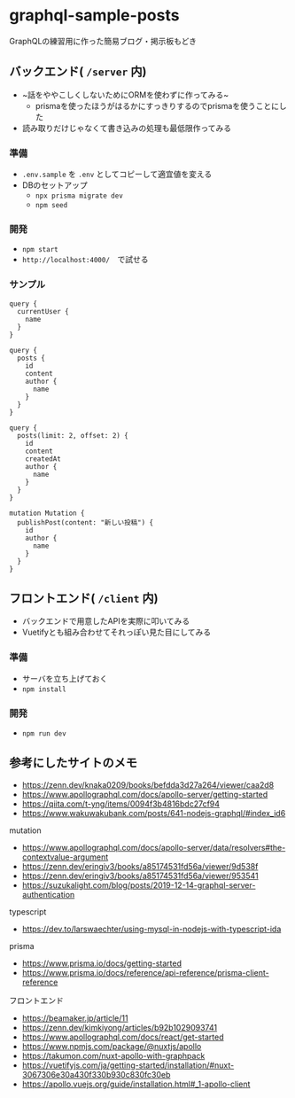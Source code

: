 # graphql-sample-posts

GraphQLの練習用に作った簡易ブログ・掲示板もどき


## バックエンド( `/server` 内)

* ~話をややこしくしないためにORMを使わずに作ってみる~
    * prismaを使ったほうがはるかにすっきりするのでprismaを使うことにした
* 読み取りだけじゃなくて書き込みの処理も最低限作ってみる

### 準備

* `.env.sample` を `.env` としてコピーして適宜値を変える
* DBのセットアップ
    * `npx prisma migrate dev`
    * `npm seed`

### 開発

* `npm start`
* `http://localhost:4000/`　で試せる

### サンプル

```
query {
  currentUser {
    name
  }
}

query {
  posts {
    id
    content
    author {
      name
    }
  }
}

query {
  posts(limit: 2, offset: 2) {
    id
    content
    createdAt
    author {
      name
    }
  }
}

mutation Mutation {
  publishPost(content: "新しい投稿") {
    id
    author {
      name
    }
  }
}
```

## フロントエンド( `/client` 内)

* バックエンドで用意したAPIを実際に叩いてみる
* Vuetifyとも組み合わせてそれっぽい見た目にしてみる

### 準備

* サーバを立ち上げておく
* `npm install`

### 開発

* `npm run dev`

## 参考にしたサイトのメモ

* https://zenn.dev/knaka0209/books/befdda3d27a264/viewer/caa2d8
* https://www.apollographql.com/docs/apollo-server/getting-started
* https://qiita.com/t-yng/items/0094f3b4816bdc27cf94
* https://www.wakuwakubank.com/posts/641-nodejs-graphql/#index_id6

mutation

* https://www.apollographql.com/docs/apollo-server/data/resolvers#the-contextvalue-argument
* https://zenn.dev/eringiv3/books/a85174531fd56a/viewer/9d538f
* https://zenn.dev/eringiv3/books/a85174531fd56a/viewer/953541
* https://suzukalight.com/blog/posts/2019-12-14-graphql-server-authentication

typescript

* https://dev.to/larswaechter/using-mysql-in-nodejs-with-typescript-ida

prisma

* https://www.prisma.io/docs/getting-started
* https://www.prisma.io/docs/reference/api-reference/prisma-client-reference

フロントエンド

* https://beamaker.jp/article/11
* https://zenn.dev/kimkiyong/articles/b92b1029093741
* https://www.apollographql.com/docs/react/get-started
* https://www.npmjs.com/package/@nuxtjs/apollo
* https://takumon.com/nuxt-apollo-with-graphpack
* https://vuetifyjs.com/ja/getting-started/installation/#nuxt-3067306e30a430f330b930c830fc30eb
* https://apollo.vuejs.org/guide/installation.html#_1-apollo-client
